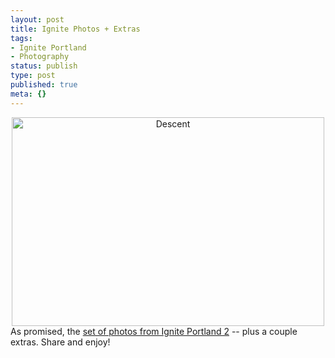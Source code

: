 ```yaml
---
layout: post
title: Ignite Photos + Extras
tags:
- Ignite Portland
- Photography
status: publish
type: post
published: true
meta: {}
---
```

<div style="text-align:center;"><a href="http://www.flickr.com/photos/20417698@N00/2248310308" title="View 'Descent' on Flickr.com"><img src="http://farm3.static.flickr.com/2398/2248310308_8475826489.jpg" alt="Descent" border="0" width="500" height="334" /></a></div>
As promised, the <a href="http://flickr.com/photos/mistermoss/sets/72157603866904315/">set of photos from Ignite Portland 2</a> -- plus a couple extras.  Share and enjoy!
